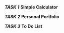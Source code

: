 ***TASK 1*** **Simple Calculator**

***TASK 2*** **Personal Portfolio**

***TASK 3*** **To Do List**
